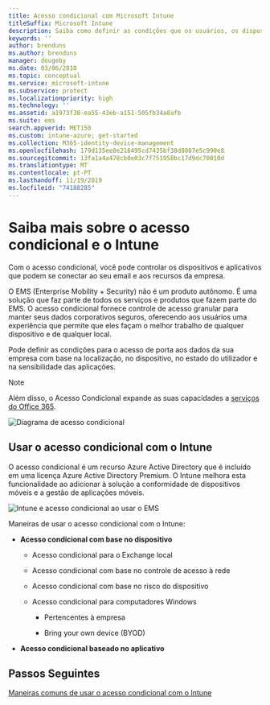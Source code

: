 ```yaml
---
title: Acesso condicional com Microsoft Intune
titleSuffix: Microsoft Intune
description: Saiba como definir as condições que os usuários, os dispositivos e os aplicativos devem atender para acessar os recursos da empresa no Microsoft Intune.
keywords: ''
author: brenduns
ms.author: brenduns
manager: dougeby
ms.date: 03/06/2018
ms.topic: conceptual
ms.service: microsoft-intune
ms.subservice: protect
ms.localizationpriority: high
ms.technology: ''
ms.assetid: a1973f38-ea55-43eb-a151-505fb34a8afb
ms.suite: ems
search.appverid: MET150
ms.custom: intune-azure; get-started
ms.collection: M365-identity-device-management
ms.openlocfilehash: 179d135ee8e216495cd7435bf38d8087e5c990e8
ms.sourcegitcommit: 13fa1a4a478cb0e03c7f751958bc17d9dc70010d
ms.translationtype: MT
ms.contentlocale: pt-PT
ms.lasthandoff: 11/19/2019
ms.locfileid: "74188285"
---
```

# <a name="learn-about-conditional-access-and-intune"></a>Saiba mais sobre o acesso condicional e o Intune

Com o acesso condicional, você pode controlar os dispositivos e aplicativos que podem se conectar ao seu email e aos recursos da empresa. 

O EMS (Enterprise Mobility + Security) não é um produto autônomo. É uma solução que faz parte de todos os serviços e produtos que fazem parte do EMS. O acesso condicional fornece controle de acesso granular para manter seus dados corporativos seguros, oferecendo aos usuários uma experiência que permite que eles façam o melhor trabalho de qualquer dispositivo e de qualquer local.

Pode definir as condições para o acesso de porta aos dados da sua empresa com base na localização, no dispositivo, no estado do utilizador e na sensibilidade das aplicações.

> [!NOTE]
> Além disso, o Acesso Condicional expande as suas capacidades a [serviços do Office 365](https://docs.microsoft.com/office365/enterprise/office-365-client-support-conditional-access).

![Diagrama de acesso condicional](./media/conditional-access/ca-diagram-1.png)

## <a name="use-conditional-access-with-intune"></a>Usar o acesso condicional com o Intune

O acesso condicional é um recurso Azure Active Directory que é incluído em uma licença Azure Active Directory Premium. O Intune melhora esta funcionalidade ao adicionar à solução a conformidade de dispositivos móveis e a gestão de aplicações móveis. 

![Intune e acesso condicional ao usar o EMS](./media/conditional-access/intune-with-ca-1.png)

Maneiras de usar o acesso condicional com o Intune:

- **Acesso condicional com base no dispositivo**

  - Acesso condicional para o Exchange local

  - Acesso condicional com base no controle de acesso à rede

  - Acesso condicional com base no risco do dispositivo

  - Acesso condicional para computadores Windows

    - Pertencentes à empresa

    - Bring your own device (BYOD)

- **Acesso condicional baseado no aplicativo**

## <a name="next-steps"></a>Passos Seguintes

[Maneiras comuns de usar o acesso condicional com o Intune](conditional-access-intune-common-ways-use.md)
